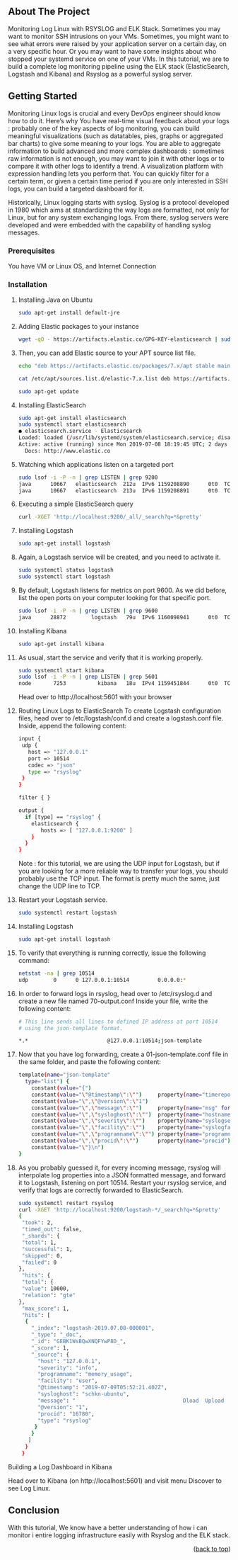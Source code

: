 <!-- ABOUT THE PROJECT -->
## About The Project

Monitoring Log Linux with RSYSLOG and ELK Stack. Sometimes you may want to monitor SSH intrusions on your VMs. Sometimes, you might want to see what errors were raised by your application server on a certain day, on a very specific hour. Or you may want to have some insights about who stopped your systemd service on one of your VMs. In this tutorial, we are to build a complete log monitoring pipeline using the ELK stack (ElasticSearch, Logstash and Kibana) and Rsyslog as a powerful syslog server.

<!-- GETTING STARTED -->
## Getting Started

Monitoring Linux logs is crucial and every DevOps engineer should know how to do it. Here’s why You have real-time visual feedback about your logs : probably one of the key aspects of log monitoring, you can build meaningful visualizations (such as datatables, pies, graphs or aggregated bar charts) to give some meaning to your logs. You are able to aggregate information to build advanced and more complex dashboards : sometimes raw information is not enough, you may want to join it with other logs or to compare it with other logs to identify a trend. A visualization platform with expression handling lets you perform that. You can quickly filter for a certain term, or given a certain time period  if you are only interested in SSH logs, you can build a targeted dashboard for it.

Historically, Linux logging starts with syslog. Syslog is a protocol developed in 1980 which aims at standardizing the way logs are formatted, not only for 
Linux, but for any system exchanging logs. From there, syslog servers were developed and were embedded with the capability of handling syslog messages. 

### Prerequisites

You have VM or Linux OS, and Internet Connection 

### Installation

1. Installing Java on Ubuntu
   ```sh
   sudo apt-get install default-jre
   ```
2. Adding Elastic packages to your instance
   ```sh
   wget -qO - https://artifacts.elastic.co/GPG-KEY-elasticsearch | sudo apt-key add -
   ```
3. Then, you can add Elastic source to your APT source list file.
   ```sh
   echo "deb https://artifacts.elastic.co/packages/7.x/apt stable main" | sudo tee -a /etc/apt/sources.list.d/elastic-7.x.list
   
   cat /etc/apt/sources.list.d/elastic-7.x.list deb https://artifacts.elastic.co/packages/7.x/apt stable main
   
   sudo apt-get update
   ```
4. Installing ElasticSearch
   ```sh
   sudo apt-get install elasticsearch
   sudo systemctl start elasticsearch
   ● elasticsearch.service - Elasticsearch
   Loaded: loaded (/usr/lib/systemd/system/elasticsearch.service; disabled; vendor preset: enabled)
   Active: active (running) since Mon 2019-07-08 18:19:45 UTC; 2 days ago
     Docs: http://www.elastic.co
   ```
5. Watching which applications listen on a targeted port 
   ```sh
   sudo lsof -i -P -n | grep LISTEN | grep 9200
   java      10667   elasticsearch  212u  IPv6 1159208890      0t0  TCP [::1]:9200 (LISTEN)
   java      10667   elasticsearch  213u  IPv6 1159208891      0t0  TCP 127.0.0.1:9200 (LISTEN)
   ```
6. Executing a simple ElasticSearch query
   ```sh
   curl -XGET 'http://localhost:9200/_all/_search?q=*&pretty'
   ```
7. Installing Logstash
   ```sh
   sudo apt-get install logstash
   ```
8. Again, a Logstash service will be created, and you need to activate it.
   ```sh
   sudo systemctl status logstash
   sudo systemctl start logstash
   ```
9. By default, Logstash listens for metrics on port 9600. As we did before, list the open ports on your computer looking for that specific port.
   ```sh
   sudo lsof -i -P -n | grep LISTEN | grep 9600
   java      28872        logstash   79u  IPv6 1160098941      0t0  TCP 127.0.0.1:9600 (LISTEN)
   ```
10. Installing Kibana
    ```sh
    sudo apt-get install kibana
    ```
11. As usual, start the service and verify that it is working properly.
    ```sh
    sudo systemctl start kibana
    sudo lsof -i -P -n | grep LISTEN | grep 5601
    node       7253          kibana   18u  IPv4 1159451844      0t0  TCP *:5601 (LISTEN)
    ```
    Head over to http://localhost:5601 with your browser 
   
12. Routing Linux Logs to ElasticSearch
    To create Logstash configuration files, head over to /etc/logstash/conf.d and create a logstash.conf file.
    Inside, append the following content:
    ```sh
    input {                                                                                      
     udp {                                                                                      
       host => "127.0.0.1"                                                                      
       port => 10514                                                                            
       codec => "json"                                                                          
       type => "rsyslog"                                                                        
     }                                                                                          
    }
    
    filter { }
    
    output {                                                                                     
      if [type] == "rsyslog" {                                                                   
        elasticsearch {                                                                          
           hosts => [ "127.0.0.1:9200" ]                                                          
        }                                                                                        
      }                                                                                          
    }      
    ```
    Note : for this tutorial, we are using the UDP input for Logstash, but if you are looking for a more reliable way to transfer your logs, you should      probably use the TCP input. The format is pretty much the same, just change the UDP line to TCP.

13. Restart your Logstash service.
    ```sh
    sudo systemctl restart logstash
    ```
14. Installing Logstash
    ```sh
    sudo apt-get install logstash
    ```
15. To verify that everything is running correctly, issue the following command:
    ```sh
    netstat -na | grep 10514
    udp        0      0 127.0.0.1:10514         0.0.0.0:* 
    ```
16. In order to forward logs in rsyslog, head over to /etc/rsyslog.d and create a new file named 70-output.conf
    Inside your file, write the following content:
    ```sh
    # This line sends all lines to defined IP address at port 10514
    # using the json-template format.

    *.*                         @127.0.0.1:10514;json-template
    ```
17. Now that you have log forwarding, create a 01-json-template.conf file in the same folder, and paste the following content:
    ```sh
    template(name="json-template"
      type="list") {
        constant(value="{")
        constant(value="\"@timestamp\":\"")     property(name="timereported" dateFormat="rfc3339")
        constant(value="\",\"@version\":\"1")
        constant(value="\",\"message\":\"")     property(name="msg" format="json")
        constant(value="\",\"sysloghost\":\"")  property(name="hostname")
        constant(value="\",\"severity\":\"")    property(name="syslogseverity-text")
        constant(value="\",\"facility\":\"")    property(name="syslogfacility-text")
        constant(value="\",\"programname\":\"") property(name="programname")
        constant(value="\",\"procid\":\"")      property(name="procid")
        constant(value="\"}\n")
    }
    ```
18. As you probably guessed it, for every incoming message, rsyslog will interpolate log properties into a JSON formatted message, and forward it to      Logstash, listening on port 10514. Restart your rsyslog service, and verify that logs are correctly forwarded to ElasticSearch.
    ```sh
    sudo systemctl restart rsyslog
    curl -XGET 'http://localhost:9200/logstash-*/_search?q=*&pretty'
    {
     "took": 2,
     "timed_out": false,
     "_shards": {
     "total": 1,
     "successful": 1,
     "skipped": 0,
     "failed": 0
    },
     "hits": {
     "total": {
     "value": 10000,
     "relation": "gte"
    },
     "max_score": 1,
     "hits": [
      {
        "_index": "logstash-2019.07.08-000001",
        "_type": "_doc",
        "_id": "GEBK1WsBQwXNQFYwP8D_",
        "_score": 1,
        "_source": {
          "host": "127.0.0.1",
          "severity": "info",
          "programname": "memory_usage",
          "facility": "user",
          "@timestamp": "2019-07-09T05:52:21.402Z",
          "sysloghost": "schkn-ubuntu",
          "message": "                                  Dload  Upload   Total   Spent    Left  Speed",
          "@version": "1",
          "procid": "16780",
          "type": "rsyslog"
         }
        }
       ]
      }
     }                
    ```
Building a Log Dashboard in Kibana

Head over to Kibana (on http://localhost:5601) and visit menu Discover to see Log Linux. 

<!-- Conclusion -->
## Conclusion

With this tutorial, We know have a better understanding of how i can monitor i entire logging infrastructure easily with Rsyslog and the ELK stack.

<p align="right">(<a href="#readme-top">back to top</a>)</p>

